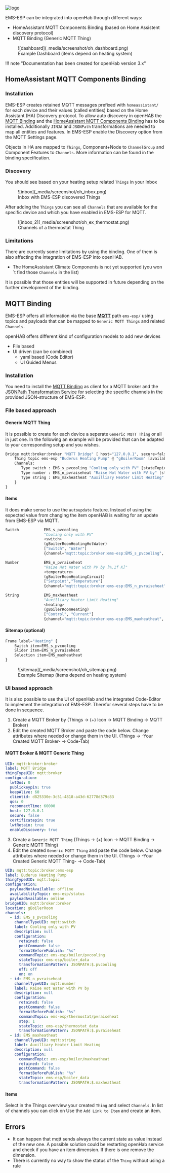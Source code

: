 ![logo](_media/logo/openhab-logo.png)

EMS-ESP can be integrated into openHab through different ways:

- HomeAssistant MQTT Components Binding (based on Home Assistent discovery protocol)
- MQTT Binding (Generic MQTT Thing)

<figure markdown>
  ![dashboard](_media/screenshot/oh_dashboard.png)
  <figcaption>Example Dashboard (items depend on heating system)
</figcaption>
</figure>

!!! note "Documentation has been created for openHab version 3.x"

## HomeAssistant MQTT Components Binding
### Installation
EMS-ESP creates retained MQTT messages prefixed with `homeassistant/` for each device and their values (called entities) based on the Home Assistant (HA) Discovery protocol. To allow auto discovery in openHAB the [MQTT Binding](https://www.openhab.org/addons/bindings/mqtt/) and the [HomeAssistant MQTT Components Binding](https://www.openhab.org/addons/bindings/mqtt.homeassistant/) has to be installed. Additionally `JINJA` and `JSONPath` transformations are needed to map all entities and features. In EMS-ESP enable the Discovery option from the MQTT Settings page.

Objects in HA are mapped to `Things`, Component+Node to `ChannelGroup` and Component Features to `Channels`. More information can be found in the binding specification.

### Discovery
You should see based on your heating setup related `Things` in your Inbox
<figure markdown>
  ![inbox](_media/screenshot/oh_inbox.png)
  <figcaption>Inbox with EMS-ESP discovered Things
</figcaption>
</figure>

After adding the `Things` you can see all `Channels` that are available for the specific device and which you have enabled in EMS-ESP for MQTT.
<figure markdown>
  ![inbox_2](_media/screenshot/oh_ex_thermostat.png)
  <figcaption>Channels of a thermostat Thing
</figcaption>
</figure>

### Limitations
There are currently some limitations by using the binding. One of them is also affecting the integration of EMS-ESP into openHAB.

- The HomeAssistant Climate Components is not yet supported (you won´t find those `Channels` in the list)

It is possible that those entities will be supported in future depending on the further development of the binding.

## MQTT Binding
EMS-ESP offers all information via the base [**MQTT**](Commands#mqtt) path `ems-esp/` using topics and payloads that can be mapped to `Generic MQTT Things` and related `Channels`.

openHAB offers different kind of configuration models to add new devices

- File based
- UI driven (can be combined)
    * yaml based (Code Editor)
    * UI Guided Menus

### Installation
You need to install the [MQTT Binding](https://www.openhab.org/addons/bindings/mqtt/) as client for a MQTT broker and the [JSONPath Transformation Service](https://www.openhab.org/addons/transformations/jsonpath/) for selecting the specific channels in the provided JSON-structure of EMS-ESP.

### File based approach
#### Generic MQTT Thing
It is possible to create for each device a seperate `Generic MQTT Thing` or all in just one. In the following an example will be provided that can be adapted to your corresponding setup and you wishes.

```python title="things/mqtt.things"
Bridge mqtt:broker:broker "MQTT Bridge" [ host="127.0.0.1", secure=false ]{
    Thing topic ems-esp "Buderus Heating Pump" @ "gBoilerRoom" [availabilityTopic="ems-esp/status", payloadAvailable="online", payloadNotAvailable="offline"]{
    Channels:
       Type switch : EMS_s_pvcooling "Cooling only with PV" [stateTopic="ems-esp/boiler_data", commandTopic="ems-esp/boiler/pvcooling", ON="ON", OFF="OFF", transformationPattern="JSONPATH:$.pvcooling"]
       Type number : EMS_n_pvraiseheat "Raise Hot Water with PV by" [stateTopic="ems-esp/thermostat_data", commandTopic="ems-esp/thermostat/pvraiseheat", transformationPattern="JSONPATH:$.pvraiseheat"]
       Type string : EMS_maxheatheat "Auxilliary Heater Limit Heating" [stateTopic="ems-esp/boiler_data", commandTopic="ems-esp/boiler/maxheatheat", transformationPattern="JSONPATH:$.maxheatheat"]
    }
}
```

#### Items
It does make sense to use the `autoupdate` feature. Instead of using the expected value from changing the item openHAB is waiting for an update from EMS-ESP via MQTT.

```python title="items/ems-esp.items"
Switch           EMS_s_pvcooling
                 "Cooling only with PV"
                 <switch>
                 (gBoilerRoomHeatingHotWater)
                 ["Switch", "Water"]
                 {channel="mqtt:topic:broker:ems-esp:EMS_s_pvcooling", autoupdate="false"}

Number           EMS_n_pvraiseheat
                 "Raise Hot Water with PV by [%.1f K]"
                 <temperature>
                 (gBoilerRoomHeatingCircuit)
                 ["Setpoint","Temperature"]
                 {channel="mqtt:topic:broker:ems-esp:EMS_n_pvraiseheat", autoupdate="false", listWidget="oh-stepper-item"[min=0, max=5, step=1]}

String           EMS_maxheatheat
                 "Auxilliary Heater Limit Heating"
                 <heating>
                 (gBoilerRoomHeating)
                 ["Control", "Current"]
                 {channel="mqtt:topic:broker:ems-esp:EMS_maxheatheat", autoupdate="false", stateDescription=""[options="0=0 KW,1=2 kW,2=3 kW,3=4 kW,4=6 kW,5=9 kW"]}
```
#### Sitemap (optional)
```python title="sitemaps/home.sitemap"
Frame label="Heating" {
    Switch item=EMS_s_pvcooling
    Slider item=EMS_n_pvraiseheat
    Selection item=EMS_maxheatheat
}
```
<figure markdown>
  ![sitemap](_media/screenshot/oh_sitemap.png)
  <figcaption>Example Sitemap (items depend on heating system)
</figcaption>
</figure>

### UI based approach
It is also possible to use the UI of openHab and the integrated Code-Editor to implement the integration of EMS-ESP. Therefor several steps have to be done in sequence.

1. Create a MQTT Broker by (Things -> (+) Icon -> MQTT Binding -> MQTT Broker)
2. Edit the created MQTT Broker and paste the code below. Change attributes where needed or change them in the UI. (Things -> -Your Created MQTT Broker- -> Code-Tab)

#### MQTT Broker & MQTT Generic Thing
```yaml title="MQTT Broker"
UID: mqtt:broker:broker
label: MQTT Bridge
thingTypeUID: mqtt:broker
configuration:
  lwtQos: 0
  publickeypin: true
  keepAlive: 60
  clientid: d825330e-3c51-4818-a43d-62778d379c83
  qos: 0
  reconnectTime: 60000
  host: 127.0.0.1
  secure: false
  certificatepin: true
  lwtRetain: true
  enableDiscovery: true
```

3. Create a `Generic MQTT Thing` (Things -> (+) Icon -> MQTT Binding -> Generic MQTT Thing)
4. Edit the created `Generic MQTT Thing` and paste the code below. Change attributes where needed or change them in the UI. (Things -> -Your Created Generic MQTT Thing- -> Code-Tab)

```yaml title="Generic MQTT Thing"
UID: mqtt:topic:broker:ems-esp
label: Buderus Heating Pump
thingTypeUID: mqtt:topic
configuration:
  payloadNotAvailable: offline
  availabilityTopic: ems-esp/status
  payloadAvailable: online
bridgeUID: mqtt:broker:broker
location: gBoilerRoom
channels:
  - id: EMS_s_pvcooling
    channelTypeUID: mqtt:switch
    label: Cooling only with PV
    description: null
    configuration:
      retained: false
      postCommand: false
      formatBeforePublish: "%s"
      commandTopic: ems-esp/boiler/pvcooling
      stateTopic: ems-esp/boiler_data
      transformationPattern: JSONPATH:$.pvcooling
      off: off
      on: on
  - id: EMS_n_pvraiseheat
    channelTypeUID: mqtt:number
    label: Raise Hot Water with PV by
    description: null
    configuration:
      retained: false
      postCommand: false
      formatBeforePublish: "%s"
      commandTopic: ems-esp/thermostat/pvraiseheat
      step: 1
      stateTopic: ems-esp/thermostat_data
      transformationPattern: JSONPATH:$.pvraiseheat
  - id: EMS_maxheatheat
    channelTypeUID: mqtt:string
    label: Auxilliary Heater Limit Heating
    description: null
    configuration:
      commandTopic: ems-esp/boiler/maxheatheat
      retained: false
      postCommand: false
      formatBeforePublish: "%s"
      stateTopic: ems-esp/boiler_data
      transformationPattern: JSONPATH:$.maxheatheat
```
#### Items
Select in the Things overview your created `Thing` and select `Channels`. In list of channels you can click on Use the `Add Link to Item` and create an item.

## Errors
- It can happen that mqtt sends always the current state as value instead of the new one. A possible solution could be restarting openHab service and check if you have an item dimension. If there is one remove the dimension.
- There is currently no way to show the status of the `Thing` without using a rule
